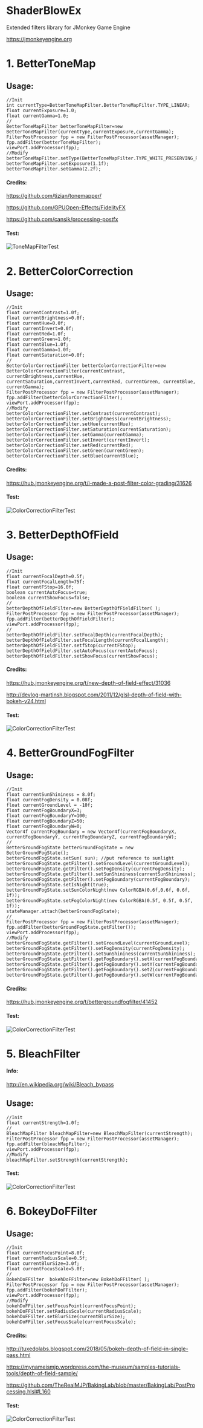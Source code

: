 # ShaderBlowEx
Extended filters library for JMonkey Game Engine

https://jmonkeyengine.org

# 1. BetterToneMap

## Usage: 
```
//Init
int currentType=BetterToneMapFilter.BetterToneMapFilter.TYPE_LINEAR;
float currentExposure=1.0;
float currentGamma=1.0;
//
BetterToneMapFilter betterToneMapFilter=new BetterToneMapFilter(currentType,currentExposure,currentGamma);
FilterPostProcessor fpp = new FilterPostProcessor(assetManager);
fpp.addFilter(betterToneMapFilter);
viewPort.addProcessor(fpp);
//Modify
betterToneMapFilter.setType(BetterToneMapFilter.TYPE_WHITE_PRESERVING_REINHARD);
betterToneMapFilter.setExposure(1.1f);
betterToneMapFilter.setGamma(2.2f);
```


#### Credits:

https://github.com/tizian/tonemapper/

https://github.com/GPUOpen-Effects/FidelityFX

https://github.com/cansik/processing-postfx

#### Test:

![ToneMapFilterTest](../master/img/BetterToneMapFilter.jpg)


# 2. BetterColorCorrection

## Usage: 
```
//Init
float currentContrast=1.0f;
float currentBrightness=0.0f;
float currentHue=0.0f;
float currentInvert=0.0f;
float currentRed=1.0f;
float currentGreen=1.0f;
float currentBlue=1.0f;
float currentGamma=1.0f;
float currentSaturation=0.0f;
//
BetterColorCorrectionFilter betterColorCorrectionFilter=new BetterColorCorrectionFilter(currentContrast, currentBrightness,currentHue, currentSaturation,currentInvert,currentRed, currentGreen, currentBlue, currentGamma); 
FilterPostProcessor fpp = new FilterPostProcessor(assetManager);
fpp.addFilter(betterColorCorrectionFilter);
viewPort.addProcessor(fpp);
//Modify
betterColorCorrectionFilter.setContrast(currentContrast);
betterColorCorrectionFilter.setBrightness(currentBrightness);
betterColorCorrectionFilter.setHue(currentHue);
betterColorCorrectionFilter.setSaturation(currentSaturation);
betterColorCorrectionFilter.setGamma(currentGamma);
betterColorCorrectionFilter.setInvert(currentInvert);
betterColorCorrectionFilter.setRed(currentRed);
betterColorCorrectionFilter.setGreen(currentGreen);
betterColorCorrectionFilter.setBlue(currentBlue);
```
#### Credits:

https://hub.jmonkeyengine.org/t/i-made-a-post-filter-color-grading/31626

#### Test:

![ColorCorrectionFilterTest](../master/img/BetterColorCorrectionFilter.jpg)

# 3. BetterDepthOfField

## Usage: 
```
//Init
float currentFocalDepth=0.5f;
float currentFocalLength=75f;
float currentFStop=16.0f;
boolean currentAutoFocus=true;
boolean currentShowFocus=false;
//
betterDepthOfFieldFilter=new BetterDepthOfFieldFilter( );
FilterPostProcessor fpp = new FilterPostProcessor(assetManager);
fpp.addFilter(betterDepthOfFieldFilter);
viewPort.addProcessor(fpp);
//
betterDepthOfFieldFilter.setFocalDepth(currentFocalDepth);
betterDepthOfFieldFilter.setFocalLength(currentFocalLength);
betterDepthOfFieldFilter.setfStop(currentFStop);
betterDepthOfFieldFilter.setAutoFocus(currentAutoFocus);
betterDepthOfFieldFilter.setShowFocus(currentShowFocus);
```

#### Credits:

https://hub.jmonkeyengine.org/t/new-depth-of-field-effect/31036
 
http://devlog-martinsh.blogspot.com/2011/12/glsl-depth-of-field-with-bokeh-v24.html

#### Test:

![ColorCorrectionFilterTest](../master/img/BetterDepthOfFieldFilter.jpg)

# 4. BetterGroundFogFilter

## Usage: 
```
//Init
float currentSunShininess = 8.0f;
float currentFogDensity = 0.08f;
float currentGroundLevel = -10f;
float currentFogBoundaryX=3;
float currentFogBoundaryY=100;
float currentFogBoundaryZ=50;
float currentFogBoundaryW=0;
Vector4f currentFogBoundary = new Vector4f(currentFogBoundaryX, currentFogBoundaryY, currentFogBoundaryZ, currentFogBoundaryW);
//
BetterGroundFogState betterGroundFogState = new BetterGroundFogState();
betterGroundFogState.setSun( sun); //put reference to sunlight 
betterGroundFogState.getFilter().setGroundLevel(currentGroundLevel); 
betterGroundFogState.getFilter().setFogDensity(currentFogDensity);
betterGroundFogState.getFilter().setSunShininess(currentSunShininess);
betterGroundFogState.getFilter().setFogBoundary(currentFogBoundary); 
betterGroundFogState.setIsNight(true);              
betterGroundFogState.setSunColorNight(new ColorRGBA(0.6f,0.6f, 0.6f, 1f));
betterGroundFogState.setFogColorNight(new ColorRGBA(0.5f, 0.5f, 0.5f, 1f));
stateManager.attach(betterGroundFogState);
//
FilterPostProcessor fpp = new FilterPostProcessor(assetManager);
fpp.addFilter(betterGroundFogState.getFilter());
viewPort.addProcessor(fpp);
//Modify
betterGroundFogState.getFilter().setGroundLevel(currentGroundLevel);
betterGroundFogState.getFilter().setFogDensity(currentFogDensity);
betterGroundFogState.getFilter().setSunShininess(currentSunShininess);
betterGroundFogState.getFilter().getFogBoundary().setX(currentFogBoundaryX);
betterGroundFogState.getFilter().getFogBoundary().setY(currentFogBoundaryY);
betterGroundFogState.getFilter().getFogBoundary().setZ(currentFogBoundaryZ);
betterGroundFogState.getFilter().getFogBoundary().setW(currentFogBoundaryW);
```

#### Credits:

https://hub.jmonkeyengine.org/t/bettergroundfogfilter/41452

#### Test:

![ColorCorrectionFilterTest](../master/img/BetterGroundFogFilter.jpg)


# 5. BleachFilter

#### Info:

http://en.wikipedia.org/wiki/Bleach_bypass

## Usage: 
```
//Init
float currentStrength=1.0f;
//
BleachMapFilter bleachMapFilter=new BleachMapFilter(currentStrength);
FilterPostProcessor fpp = new FilterPostProcessor(assetManager);
fpp.addFilter(bleachMapFilter);
viewPort.addProcessor(fpp);
//Modify
bleachMapFilter.setStrength(currentStrength);
```

#### Test:

![ColorCorrectionFilterTest](../master/img/BleachFilter.jpg)


# 6. BokeyDoFFilter

## Usage: 
```
//Init
float currentFocusPoint=8.0f;
float currentRadiusScale=0.5f;
float currentBlurSize=3.0f;
float currentFocusScale=5.0f;
//
BokehDoFFilter  bokehDoFFilter=new BokehDoFFilter( );
FilterPostProcessor fpp = new FilterPostProcessor(assetManager);
fpp.addFilter(bokehDoFFilter);
viewPort.addProcessor(fpp);
//Modify
bokehDoFFilter.setFocusPoint(currentFocusPoint);
bokehDoFFilter.setRadiusScale(currentRadiusScale);
bokehDoFFilter.setBlurSize(currentBlurSize);
bokehDoFFilter.setFocusScale(currentFocusScale); 
```
#### Credits:

http://tuxedolabs.blogspot.com/2018/05/bokeh-depth-of-field-in-single-pass.html

https://mynameismjp.wordpress.com/the-museum/samples-tutorials-tools/depth-of-field-sample/

https://github.com/TheRealMJP/BakingLab/blob/master/BakingLab/PostProcessing.hlsl#L160

#### Test:

![ColorCorrectionFilterTest](../master/img/BokehDoFFilter.jpg)
